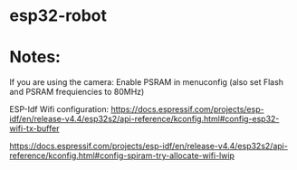 # esp32-robot

# Notes:

If you are using the camera: Enable PSRAM in menuconfig (also set Flash and PSRAM frequiencies to 80MHz)

ESP-Idf Wifi configuration:
https://docs.espressif.com/projects/esp-idf/en/release-v4.4/esp32s2/api-reference/kconfig.html#config-esp32-wifi-tx-buffer

https://docs.espressif.com/projects/esp-idf/en/release-v4.4/esp32s2/api-reference/kconfig.html#config-spiram-try-allocate-wifi-lwip